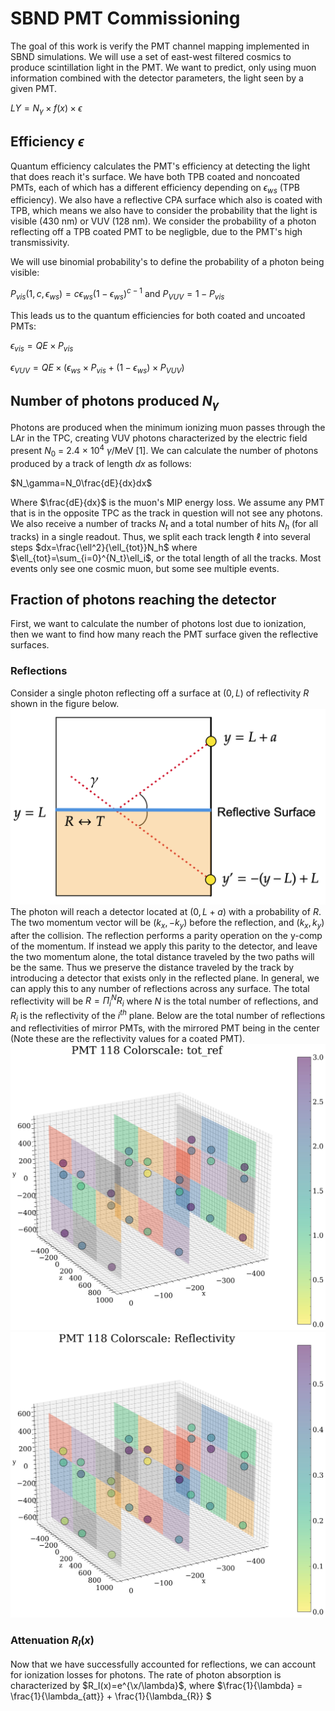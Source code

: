# SBND PMT Commissioning

The goal of this work is verify the PMT channel mapping implemented in SBND simulations. We will use a set of east-west filtered cosmics to produce scintillation light in the PMT. We want to predict, only using muon information combined with the detector parameters, the light seen by a given PMT.

$LY = N_\gamma \times f(x) \times \epsilon$

## Efficiency $\epsilon$
Quantum efficiency calculates the PMT's efficiency at detecting the light that does reach it's surface. We have both TPB coated and noncoated PMTs, each of which has a different efficiency depending on $\epsilon_{ws}$ (TPB efficiency). We also have a reflective CPA surface which also is coated with TPB, which means we also have to consider the probability that the light is visible (430 nm) or VUV (128 nm). We consider the probability of a photon reflecting off a TPB coated PMT to be negligble, due to the PMT's high transmissivity. 

We will use binomial probability's to define the probability of a photon being visible:


$P_{vis}(1,c,\epsilon_{ws}) = c \epsilon_{ws} (1-\epsilon_{ws})^{c-1}$ and $P_{VUV} = 1-P_{vis}$


This leads us to the quantum efficiencies for both coated and uncoated PMTs:

$\epsilon_{vis} = QE \times P_{vis}$

$\epsilon_{VUV} = QE\times (\epsilon_{ws} \times P_{vis} + (1-\epsilon_{ws}) \times P_{VUV})$


## Number of photons produced $N_\gamma$
Photons are produced when the minimum ionizing muon passes through the LAr in the TPC, creating VUV photons characterized by the electric field present $N_0$ = 2.4 $\times$ 10$^4$ $\gamma$/MeV [1]. We can calculate the number of photons produced by a track of length $dx$ as follows:

$N_\gamma=N_0\frac{dE}{dx}dx$

Where $\frac{dE}{dx}$ is the muon's MIP energy loss. We assume any PMT that is in the opposite TPC as the track in question will not see any photons. We also receive a number of tracks $N_t$ and a total number of hits $N_h$ (for all tracks) in a single readout. Thus, we split each track length $\ell$ into several steps $dx=\frac{\ell^2}{\ell_{tot}}N_h$ where $\ell_{tot}=\sum_{i=0}^{N_t}\ell_i$, or the total length of all the tracks. Most events only see one cosmic muon, but some see multiple events.

## Fraction of photons reaching the detector
First, we want to calculate the number of photons lost due to ionization, then we want to find how many reach the PMT surface given the reflective surfaces.
### Reflections
Consider a single photon reflecting off a surface at $(0,L)$ of reflectivity $R$ shown in the figure below.
![reflection](/Images/reflection.png)
The photon will reach a detector located at $(0,L+a)$ with a probability of $R$. The two momentum vector will be $(k_x,-k_y)$ before the reflection, and $(k_x,k_y)$ after the collision. The reflection performs a parity operation on the y-comp of the momentum. If instead we apply this parity to the detector, and leave the two momentum alone, the total distance traveled by the two paths will be the same. Thus we preserve the distance traveled by the track by introducing a detector that exists only in the reflected plane. In general, we can apply this to any number of reflections across any surface. The total reflectivity will be $R=\Pi_i^NR_i$ where $N$ is the total number of reflections, and $R_i$ is the reflectivity of the $i^{th}$ plane. Below are the total number of reflections and reflectivities of mirror PMTs, with the mirrored PMT being in the center (Note these are the reflectivity values for a coated PMT).
![coated_ref](/Plots/PMT118ckey__tot_ref.jpg)
![coated_ref](/Plots/PMT118ckey__Reflectivity.jpg)


### Attenuation $R_I(x)$
Now that we have successfully accounted for reflections, we can account for ionization losses for photons. The rate of photon absorption is characterized by $R_I(x)=e^{\x/\lambda}$, where $\frac{1}{\lambda} = \frac{1}{\lambda_{att}} + \frac{1}{\lambda_{R}} $






